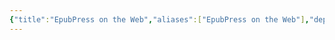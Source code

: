 ```yaml
---
{"title":"EpubPress on the Web","aliases":["EpubPress on the Web"],"deployment_link":"https://epubpress.utsob.me/","source_link":"https://github.com/uroybd/epubpress-web","tags":["tool","epub","book","ebook"],"description":"An webapp to create EPUB from webpages using EpubPress API","dg-publish":true,"dg-note-icon":1,"created":"2024-11-03T19:04:47+06:00","updated":"2024-11-03T19:12:15+06:00","cover":"https://hermitage.utsob.me/img/cover.jpg","permalink":"/personal/forge/epub-press-on-the-web/","dgPassFrontmatter":true,"noteIcon":1}
---
```



